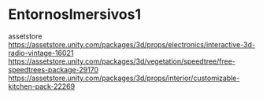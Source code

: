 # EntornosImersivos1

assetstore
https://assetstore.unity.com/packages/3d/props/electronics/interactive-3d-radio-vintage-16021
https://assetstore.unity.com/packages/3d/vegetation/speedtree/free-speedtrees-package-29170
https://assetstore.unity.com/packages/3d/props/interior/customizable-kitchen-pack-22269
